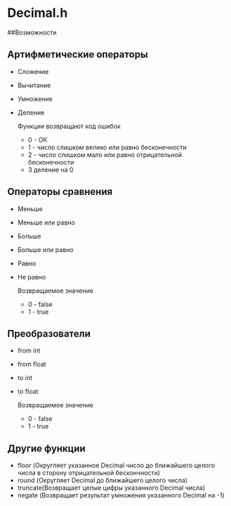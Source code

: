 # Decimal.h

##Возможности

## Артифметические операторы 

- Сложение
- Вычитание
- Умножение
- Деление

  Функции возвращают код ошибок
  - 0 - ОК
  - 1 - число слишком велико или равно бесконечности
  - 2 - число слишком мало или равно отрицательной бесконечности
  - 3 деление на 0

## Операторы сравнения 
- Меньше
- Меньше или равно
- Больше
- Больше или равно
- Равно
- Не равно

  Возвращаемое значение
  - 0 - false
  - 1 - true
 
## Преобразователи

- from int
- from float
- to int
- to float

  Возвращаемое значение
  - 0 - false
  - 1 - true

 ## Другие функции

- floor (Округляет указанное Decimal число до ближайшего целого числа в сторону отрицательной бескончности)
- round (Округляет Decimal до ближайшего целого числа)
- truncate(Возвращает целые цифры указанного Decimal числа)
- negate (Возвращает результат умножения указанного Decimal на -1)
